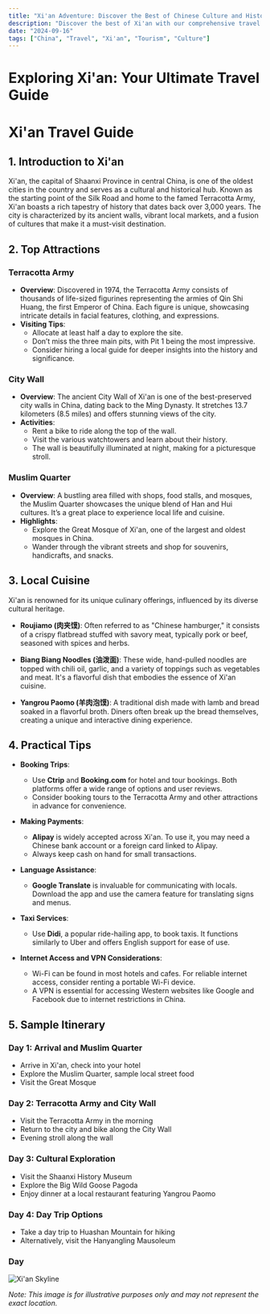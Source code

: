 ```yaml
---
title: "Xi'an Adventure: Discover the Best of Chinese Culture and History"
description: "Discover the best of Xi'an with our comprehensive travel guide. Explore top attractions, savor local cuisine, and get insider tips for an unforgettable Chinese adventure."
date: "2024-09-16"
tags: ["China", "Travel", "Xi'an", "Tourism", "Culture"]
---
```


# Exploring Xi'an: Your Ultimate Travel Guide

# Xi'an Travel Guide

## 1. Introduction to Xi'an
Xi'an, the capital of Shaanxi Province in central China, is one of the oldest cities in the country and serves as a cultural and historical hub. Known as the starting point of the Silk Road and home to the famed Terracotta Army, Xi'an boasts a rich tapestry of history that dates back over 3,000 years. The city is characterized by its ancient walls, vibrant local markets, and a fusion of cultures that make it a must-visit destination.

## 2. Top Attractions

### Terracotta Army
- **Overview**: Discovered in 1974, the Terracotta Army consists of thousands of life-sized figurines representing the armies of Qin Shi Huang, the first Emperor of China. Each figure is unique, showcasing intricate details in facial features, clothing, and expressions.
- **Visiting Tips**:
  - Allocate at least half a day to explore the site.
  - Don’t miss the three main pits, with Pit 1 being the most impressive.
  - Consider hiring a local guide for deeper insights into the history and significance.

### City Wall
- **Overview**: The ancient City Wall of Xi'an is one of the best-preserved city walls in China, dating back to the Ming Dynasty. It stretches 13.7 kilometers (8.5 miles) and offers stunning views of the city.
- **Activities**:
  - Rent a bike to ride along the top of the wall.
  - Visit the various watchtowers and learn about their history.
  - The wall is beautifully illuminated at night, making for a picturesque stroll.

### Muslim Quarter
- **Overview**: A bustling area filled with shops, food stalls, and mosques, the Muslim Quarter showcases the unique blend of Han and Hui cultures. It’s a great place to experience local life and cuisine.
- **Highlights**:
  - Explore the Great Mosque of Xi'an, one of the largest and oldest mosques in China.
  - Wander through the vibrant streets and shop for souvenirs, handicrafts, and snacks.

## 3. Local Cuisine
Xi'an is renowned for its unique culinary offerings, influenced by its diverse cultural heritage.

- **Roujiamo (肉夹馍)**: Often referred to as "Chinese hamburger," it consists of a crispy flatbread stuffed with savory meat, typically pork or beef, seasoned with spices and herbs.
  
- **Biang Biang Noodles (油泼面)**: These wide, hand-pulled noodles are topped with chili oil, garlic, and a variety of toppings such as vegetables and meat. It's a flavorful dish that embodies the essence of Xi'an cuisine.

- **Yangrou Paomo (羊肉泡馍)**: A traditional dish made with lamb and bread soaked in a flavorful broth. Diners often break up the bread themselves, creating a unique and interactive dining experience.

## 4. Practical Tips

- **Booking Trips**:
  - Use **Ctrip** and **Booking.com** for hotel and tour bookings. Both platforms offer a wide range of options and user reviews.
  - Consider booking tours to the Terracotta Army and other attractions in advance for convenience.

- **Making Payments**:
  - **Alipay** is widely accepted across Xi'an. To use it, you may need a Chinese bank account or a foreign card linked to Alipay. 
  - Always keep cash on hand for small transactions.

- **Language Assistance**:
  - **Google Translate** is invaluable for communicating with locals. Download the app and use the camera feature for translating signs and menus.

- **Taxi Services**:
  - Use **Didi**, a popular ride-hailing app, to book taxis. It functions similarly to Uber and offers English support for ease of use.

- **Internet Access and VPN Considerations**:
  - Wi-Fi can be found in most hotels and cafes. For reliable internet access, consider renting a portable Wi-Fi device.
  - A VPN is essential for accessing Western websites like Google and Facebook due to internet restrictions in China.

## 5. Sample Itinerary

### Day 1: Arrival and Muslim Quarter
- Arrive in Xi'an, check into your hotel
- Explore the Muslim Quarter, sample local street food
- Visit the Great Mosque

### Day 2: Terracotta Army and City Wall
- Visit the Terracotta Army in the morning
- Return to the city and bike along the City Wall
- Evening stroll along the wall

### Day 3: Cultural Exploration
- Visit the Shaanxi History Museum
- Explore the Big Wild Goose Pagoda
- Enjoy dinner at a local restaurant featuring Yangrou Paomo

### Day 4: Day Trip Options
- Take a day trip to Huashan Mountain for hiking
- Alternatively, visit the Hanyangling Mausoleum

### Day

<img src="https://source.unsplash.com/1600x900/?Xi'an,cityscape" alt="Xi'an Skyline" loading="lazy">

*Note: This image is for illustrative purposes only and may not represent the exact location.*

